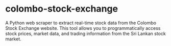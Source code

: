 # colombo-stock-exchange
A Python web scraper to extract real-time stock data from the Colombo Stock Exchange website. This tool allows you to programmatically access stock prices, market data, and trading information from the Sri Lankan stock market.
